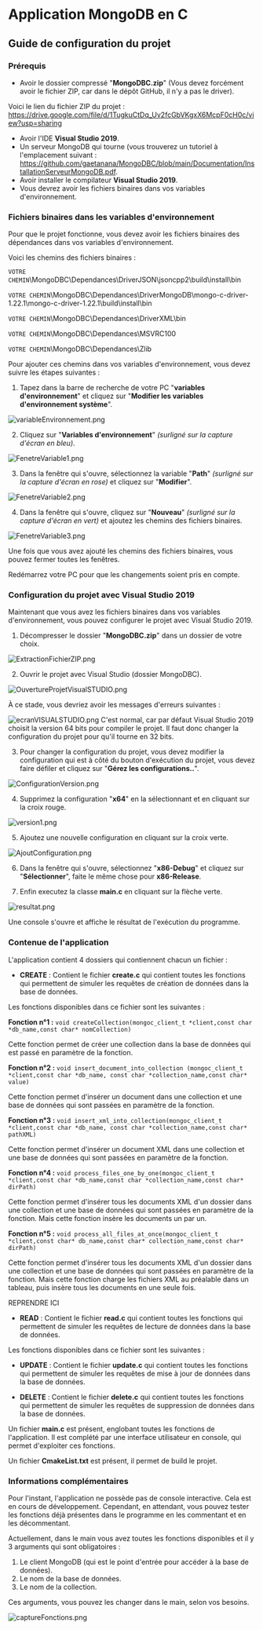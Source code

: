 # Application MongoDB en C

## Guide de configuration du projet

### Prérequis

- Avoir le dossier compressé "**MongoDBC.zip**" (Vous devez forcément avoir le fichier ZIP, car dans le dépôt GitHub, il n'y a pas le driver).

Voici le lien du fichier ZIP du projet : https://drive.google.com/file/d/1TugkuCtDq_Uv2fcGbVKgxX6McpF0cH0c/view?usp=sharing

- Avoir l'IDE **Visual Studio 2019**.
- Un serveur MongoDB qui tourne (vous trouverez un tutoriel à l'emplacement suivant : https://github.com/gaetanana/MongoDBC/blob/main/Documentation/InstallationServeurMongoDB.pdf.
- Avoir installer le compilateur **Visual Studio 2019**.
- Vous devrez avoir les fichiers binaires dans vos variables d'environnement.

### Fichiers binaires dans les variables d'environnement

Pour que le projet fonctionne, vous devez avoir les fichiers binaires des dépendances dans vos variables d'environnement.

Voici les chemins des fichiers binaires :

`VOTRE CHEMIN`\MongoDBC\Dependances\DriverJSON\jsoncpp2\build\install\bin

`VOTRE CHEMIN`\MongoDBC\Dependances\DriverMongoDB\mongo-c-driver-1.22.1\mongo-c-driver-1.22.1\build\install\bin

`VOTRE CHEMIN`\MongoDBC\Dependances\DriverXML\bin

`VOTRE CHEMIN`\MongoDBC\Dependances\MSVRC100

`VOTRE CHEMIN`\MongoDBC\Dependances\Zlib

Pour ajouter ces chemins dans vos variables d'environnement, vous devez suivre les étapes suivantes :

1. Tapez dans la barre de recherche de votre PC "**variables d'environnement**" et cliquez sur "**Modifier les variables d'environnement système**".

![variableEnvironnement.png](Documentation%2FimgREADME%2FBINAIRE%2FvariableEnvironnement.png)

2. Cliquez sur "**Variables d'environnement**" _(surligné sur la capture d'écran en bleu)_.

![FenetreVariable1.png](Documentation%2FimgREADME%2FBINAIRE%2FFenetreVariable1.png)

3. Dans la fenêtre qui s'ouvre, sélectionnez la variable "**Path**" _(surligné sur la capture d'écran en rose)_ et cliquez sur "**Modifier**".

![FenetreVariable2.png](Documentation%2FimgREADME%2FBINAIRE%2FFenetreVariable2.png)

4. Dans la fenêtre qui s'ouvre, cliquez sur "**Nouveau**" _(surligné sur la capture d'écran en vert)_ et ajoutez les chemins des fichiers binaires.

![FenetreVariable3.png](Documentation%2FimgREADME%2FBINAIRE%2FFenetreVariable3.png)

Une fois que vous avez ajouté les chemins des fichiers binaires, vous pouvez fermer toutes les fenêtres.

Redémarrez votre PC pour que les changements soient pris en compte.

### Configuration du projet avec Visual Studio 2019

Maintenant que vous avez les fichiers binaires dans vos variables d'environnement, vous pouvez configurer le projet avec Visual Studio 2019.

1. Décompresser le dossier "**MongoDBC.zip**" dans un dossier de votre choix.

![ExtractionFichierZIP.png](Documentation%2FimgREADME%2FVISUALSTUDIO%2FExtractionFichierZIP.png)

2. Ouvrir le projet avec Visual Studio (dossier MongoDBC).

![OuvertureProjetVisualSTUDIO.png](Documentation%2FimgREADME%2FVISUALSTUDIO%2FOuvertureProjetVisualSTUDIO.png)

À ce stade, vous devriez avoir les messages d'erreurs suivantes :

![ecranVISUALSTUDIO.png](Documentation%2FimgREADME%2FVISUALSTUDIO%2FecranVISUALSTUDIO.png)
C'est normal, car par défaut Visual Studio 2019 choisit la version 64 bits pour compiler le projet.
Il faut donc changer la configuration du projet pour qu'il tourne en 32 bits.

3. Pour changer la configuration du projet, vous devez modifier la configuration qui est
à côté du bouton d'exécution du projet, vous devez faire défiler et cliquez sur "**Gérez les configurations..**".

![ConfigurationVersion.png](Documentation%2FimgREADME%2FVISUALSTUDIO%2FConfigurationVersion.png)

4. Supprimez la configuration "**x64**" en la sélectionnant et en cliquant sur la croix rouge.

![version1.png](Documentation%2FimgREADME%2FVISUALSTUDIO%2Fversion1.png)

5. Ajoutez une nouvelle configuration en cliquant sur la croix verte.

![AjoutConfiguration.png](Documentation%2FimgREADME%2FVISUALSTUDIO%2FAjoutConfiguration.png)

6. Dans la fenêtre qui s'ouvre, sélectionnez "**x86-Debug**" et cliquez sur "**Sélectionner**", faite le même chose pour **x86-Release**.

7. Enfin executez la classe **main.c** en cliquant sur la flèche verte.

![resultat.png](Documentation%2FimgREADME%2FVISUALSTUDIO%2Fresultat.png)



Une console s'ouvre et affiche le résultat de l'exécution du programme.

### Contenue de l'application

L'application contient 4 dossiers qui contiennent chacun un fichier :

- **CREATE** : Contient le fichier **create.c** qui contient toutes les fonctions qui permettent de simuler les requêtes de création de données dans la base de données.

Les fonctions disponibles dans ce fichier sont les suivantes :

**Fonction n°1 :** `void createCollection(mongoc_client_t *client,const char *db_name,const char* nomCollection)`

Cette fonction permet de créer une collection dans la base de données qui est passé en paramètre de la fonction.

**Fonction n°2 :** `void insert_document_into_collection (mongoc_client_t *client,const char *db_name, const char *collection_name,const char* value)`

Cette fonction permet d'insérer un document dans une collection et une base de données qui sont passées en paramètre de la fonction.

**Fonction n°3 :** `void insert_xml_into_collection(mongoc_client_t *client,const char *db_name, const char *collection_name,const char* pathXML)`

Cette fonction permet d'insérer un document XML dans une collection et une base de données qui sont passées en paramètre de la fonction.

**Fonction n°4 :** `void process_files_one_by_one(mongoc_client_t *client,const char *db_name,const char *collection_name,const char* dirPath)`

Cette fonction permet d'insérer tous les documents XML d'un dossier dans une collection et une base de données qui sont passées en paramètre de la fonction.
Mais cette fonction insère les documents un par un.


**Fonction n°5 :** `void process_all_files_at_once(mongoc_client_t *client,const char* db_name,const char* collection_name,const char* dirPath)`

Cette fonction permet d'insérer tous les documents XML d'un dossier dans une collection et une base de données qui sont passées en paramètre de la fonction.
Mais cette fonction charge les fichiers XML au préalable dans un tableau, puis insère tous les documents en une seule fois.

REPRENDRE ICI

- **READ** : Contient le fichier **read.c** qui contient toutes les fonctions qui permettent de simuler les requêtes de lecture de données dans la base de données.

Les fonctions disponibles dans ce fichier sont les suivantes :


- **UPDATE** : Contient le fichier **update.c** qui contient toutes les fonctions qui permettent de simuler les requêtes de mise à jour de données dans la base de données.



- **DELETE** : Contient le fichier **delete.c** qui contient toutes les fonctions qui permettent de simuler les requêtes de suppression de données dans la base de données.

Un fichier **main.c** est présent, englobant toutes les fonctions de l'application. Il est complété par une interface utilisateur en console, qui permet d'exploiter ces fonctions.

Un fichier **CmakeList.txt** est présent, il permet de build le projet.

### Informations complémentaires

Pour l'instant, l'application ne possède pas de console interactive. 
Cela est en cours de développement. 
Cependant, en attendant, vous pouvez tester les fonctions déjà présentes dans le programme en 
les commentant et en les décommentant.

Actuellement, dans le main vous avez toutes les fonctions disponibles et il y 3 arguments qui sont obligatoires :

1) Le client MongoDB (qui est le point d'entrée pour accéder à la base de données).
2) Le nom de la base de données.
3) Le nom de la collection.

Ces arguments, vous pouvez les changer dans le main, selon vos besoins.


![captureFonctions.png](Documentation%2FimgREADME%2FVISUALSTUDIO%2FcaptureFonctions.png)
